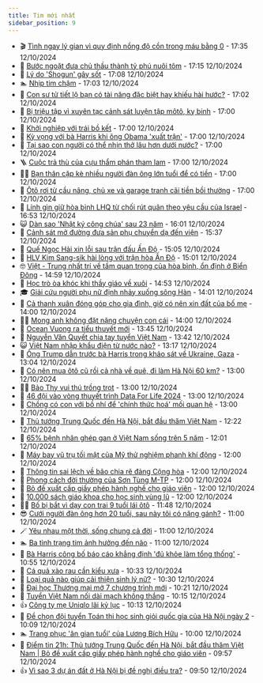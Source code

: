 ```yaml
---
title: Tim mới nhất
sidebar_position: 9
---
```


<!-- vnexpress-tin-moi-nhat:START -->
- 🎬 [Tình ngay lý gian vì quy định nồng độ cồn trong máu bằng 0](https://vnexpress.net/tinh-ngay-ly-gian-vi-quy-dinh-nong-do-con-trong-mau-bang-0-4803301.html) - 17:35 12/10/2024
- 🐎 [Bước ngoặt đưa chủ thầu thành tỷ phú nuôi tôm](https://vnexpress.net/buoc-ngoat-dua-chu-thau-thanh-ty-phu-nuoi-tom-4803094.html) - 17:15 12/10/2024
- 🦍 [Lý do &#39;Shogun&#39; gây sốt](https://vnexpress.net/ly-do-shogun-gay-sot-4803413.html) - 17:08 12/10/2024
- 🏊 [Nhịp tim chậm](https://vnexpress.net/nhip-tim-cham-4801261.html) - 17:03 12/10/2024
- 🎊 [Con sư tử tiết lộ bạn có tài năng đặc biệt hay khiếu hài hước?](https://vnexpress.net/con-su-tu-tiet-lo-ban-co-tai-nang-dac-biet-hay-khieu-hai-huoc-4803101.html) - 17:02 12/10/2024
- 🎃 [Bị triệu tập vì xuyên tạc cảnh sát luyện tập môtô, kỵ binh](https://vnexpress.net/dai-hoi-khoe-vi-an-ninh-to-quoc-4803424.html) - 17:00 12/10/2024
- 🧰 [Khởi nghiệp với trái bồ kết](https://vnexpress.net/khoi-nghiep-voi-trai-bo-ket-4803350.html) - 17:00 12/10/2024
- 🔭 [Kỳ vọng với bà Harris khi ông Obama &#39;xuất trận&#39;](https://vnexpress.net/ky-vong-voi-ba-harris-khi-ong-obama-xuat-tran-4803231.html) - 17:00 12/10/2024
- 🫶 [Tại sao con người có thể nhịn thở lâu hơn dưới nước?](https://vnexpress.net/tai-sao-con-nguoi-co-the-nhin-tho-lau-hon-duoi-nuoc-4803203.html) - 17:00 12/10/2024
- 🪜 [Cuộc trả thù của cựu thẩm phán tham lam](https://vnexpress.net/cuoc-tra-thu-cua-cuu-tham-phan-tham-lam-4803109.html) - 17:00 12/10/2024
- 👨‍🏫 [Bạn thân cặp kè nhiều người đàn ông lớn tuổi để có tiền](https://vnexpress.net/ban-than-cap-ke-nhieu-nguoi-dan-ong-lon-tuoi-de-co-tien-4802665.html) - 17:00 12/10/2024
- 🎊 [Ôtô rơi từ cầu nâng, chủ xe và garage tranh cãi tiền bồi thường](https://vnexpress.net/oto-roi-tu-cau-nang-chu-xe-va-garage-tranh-cai-tien-boi-thuong-4803229.html) - 17:00 12/10/2024
- 🎊 [Lính gìn giữ hòa bình LHQ từ chối rút quân theo yêu cầu của Israel](https://vnexpress.net/linh-gin-giu-hoa-binh-lhq-tu-choi-rut-quan-theo-yeu-cau-cua-israel-4803419.html) - 16:53 12/10/2024
- 😺 [Dàn sao &#39;Nhật ký công chúa&#39; sau 23 năm](https://vnexpress.net/dan-sao-nhat-ky-cong-chua-sau-23-nam-4801518.html) - 16:01 12/10/2024
- 🐘 [Cảnh sát mở đường đưa sản phụ chuyển dạ đến viện](https://vnexpress.net/canh-sat-mo-duong-dua-san-phu-chuyen-da-den-vien-4803406.html) - 15:37 12/10/2024
- 🌁 [Quế Ngọc Hải xin lỗi sau trận đấu Ấn Độ](https://vnexpress.net/que-ngoc-hai-xin-loi-sau-tran-dau-an-do-4800978.html) - 15:05 12/10/2024
- 🐲 [HLV Kim Sang-sik hài lòng với trận hòa Ấn Độ](https://vnexpress.net/hlv-kim-sang-sik-hai-long-voi-tran-hoa-an-do-4803404.html) - 15:01 12/10/2024
- 🤓 [Việt - Trung nhất trí về tầm quan trọng của hòa bình, ổn định ở Biển Đông](https://vnexpress.net/viet-trung-nhat-tri-ve-tam-quan-trong-cua-hoa-binh-on-dinh-o-bien-dong-4803398.html) - 14:59 12/10/2024
- 💪 [Học trò òa khóc khi thầy giáo về xuôi](https://vnexpress.net/hoc-tro-oa-khoc-khi-thay-giao-ve-xuoi-4803388.html) - 14:53 12/10/2024
- 🎓 [Giải cứu người phụ nữ định nhảy xuống sông Hàn](https://vnexpress.net/giai-cuu-nguoi-phu-nu-dinh-nhay-xuong-song-han-4803378.html) - 14:01 12/10/2024
- 🫣 [Cả thanh xuân đóng góp cho gia đình, giờ có nên xin đất của bố mẹ](https://vnexpress.net/ca-thanh-xuan-dong-gop-cho-gia-dinh-gio-co-nen-xin-dat-cua-bo-me-4803385.html) - 14:00 12/10/2024
- 🧑‍💻 [Mong anh không đặt nặng chuyện con cái](https://vnexpress.net/mong-anh-khong-dat-nang-chuyen-con-cai-4803196.html) - 14:00 12/10/2024
- 🐲 [Ocean Vuong ra tiểu thuyết mới](https://vnexpress.net/ocean-vuong-ra-tieu-thuyet-moi-4803243.html) - 13:45 12/10/2024
- 🌝 [Nguyễn Văn Quyết chia tay tuyển Việt Nam](https://vnexpress.net/nguyen-van-quyet-chia-tay-tuyen-viet-nam-4803389.html) - 13:42 12/10/2024
- 😺 [Việt Nam nhập khẩu điện từ nước nào?](https://vnexpress.net/viet-nam-nhap-khau-dien-tu-nuoc-nao-4803366.html) - 13:17 12/10/2024
- 🐎 [Ông Trump dẫn trước bà Harris trong khảo sát về Ukraine, Gaza](https://vnexpress.net/ong-trump-dan-truoc-ba-harris-trong-khao-sat-ve-ukraine-gaza-4803365.html) - 13:04 12/10/2024
- 🎡 [Có nên mua ôtô cũ rồi cả nhà về quê, đi làm Hà Nội 60 km?](https://vnexpress.net/co-nen-mua-oto-cu-roi-ca-nha-ve-que-di-lam-ha-noi-60-km-4803361.html) - 13:00 12/10/2024
- 👨‍🏫 [Bảo Thy vui thú trồng trọt](https://vnexpress.net/bao-thy-vui-thu-trong-trot-4801930.html) - 13:00 12/10/2024
- 🦆 [46 đội vào vòng thuyết trình Data For Life 2024](https://vnexpress.net/46-doi-vao-vong-thuyet-trinh-data-for-life-2024-4803380.html) - 13:00 12/10/2024
- 🚦 [Chồng có con với bồ nhí để &#39;chính thức hoá&#39; mối quan hệ](https://vnexpress.net/chong-co-con-voi-bo-nhi-de-chinh-thuc-hoa-moi-quan-he-4803314.html) - 13:00 12/10/2024
- 💫 [Thủ tướng Trung Quốc đến Hà Nội, bắt đầu thăm Việt Nam](https://vnexpress.net/thu-tuong-trung-quoc-den-ha-noi-bat-dau-tham-viet-nam-4803322.html) - 12:22 12/10/2024
- 🎉 [65% bệnh nhân ghép gan ở Việt Nam sống trên 5 năm](https://vnexpress.net/65-benh-nhan-ghep-gan-o-viet-nam-song-tren-5-nam-4803300.html) - 12:01 12/10/2024
- 🌋 [Máy bay vũ trụ tối mật của Mỹ thử nghiệm phanh khí động](https://vnexpress.net/may-bay-vu-tru-toi-mat-cua-my-thu-nghiem-phanh-khi-dong-4803176.html) - 12:00 12/10/2024
- 🤖 [Thông tin sai lệch về bão chia rẽ đảng Cộng hòa](https://vnexpress.net/thong-tin-sai-lech-ve-bao-chia-re-dang-cong-hoa-4802783.html) - 12:00 12/10/2024
- 🦏 [Phong cách đời thường của Sơn Tùng M-TP](https://vnexpress.net/phong-cach-doi-thuong-cua-son-tung-m-tp-4802451.html) - 12:00 12/10/2024
- 🦩 [Bỏ đề xuất cấp giấy phép hành nghề cho giáo viên](https://vnexpress.net/bo-de-xuat-cap-giay-phep-hanh-nghe-cho-giao-vien-4803317.html) - 12:00 12/10/2024
- 👺 [10.000 sách giáo khoa cho học sinh vùng lũ](https://vnexpress.net/10-000-sach-giao-khoa-cho-hoc-sinh-vung-lu-4803353.html) - 12:00 12/10/2024
- 🧑‍🏫 [Bố bị bắt vì dạy con trai 9 tuổi lái ôtô](https://vnexpress.net/bo-bi-bat-vi-day-con-trai-9-tuoi-lai-oto-4803152.html) - 11:48 12/10/2024
- 😎 [Cưới người đàn ông hơn 20 tuổi, sau này tôi có nặng gánh?](https://vnexpress.net/cuoi-nguoi-dan-ong-hon-20-tuoi-sau-nay-toi-co-nang-ganh-4803267.html) - 11:00 12/10/2024
- 🪄 [Yêu nhau một thời, sống chung cả đời](https://vnexpress.net/yeu-nhau-mot-thoi-song-chung-ca-doi-4803195.html) - 11:00 12/10/2024
- 🏊 [Ba tình trạng tim ảnh hưởng đến não](https://vnexpress.net/ba-tinh-trang-tim-anh-huong-den-nao-4803248.html) - 11:00 12/10/2024
- 💃 [Bà Harris công bố báo cáo khẳng định &#39;đủ khỏe làm tổng thống&#39;](https://vnexpress.net/ba-harris-cong-bo-bao-cao-khang-dinh-du-khoe-lam-tong-thong-4803348.html) - 10:55 12/10/2024
- 🦆 [Cá quả xào rau cần kiểu xưa](https://vnexpress.net/ca-qua-xao-rau-can-kieu-xua-4803342.html) - 10:33 12/10/2024
- 🎊 [Loại quả nào giúp cải thiện sinh lý nữ?](https://vnexpress.net/loai-qua-nao-giup-cai-thien-sinh-ly-nu-4803328.html) - 10:30 12/10/2024
- 👺 [Đại học Thương mại mở 7 chương trình mới](https://vnexpress.net/dai-hoc-thuong-mai-mo-7-chuong-trinh-moi-4803343.html) - 10:21 12/10/2024
- 🎡 [Tuyển Việt Nam nối dài mạch không thắng](https://vnexpress.net/truc-tiep-tran-viet-nam-an-do-4803354-tong-thuat.html) - 10:15 12/10/2024
- 👍 [Công ty mẹ Uniqlo lãi kỷ lục](https://vnexpress.net/cong-ty-me-uniqlo-lai-ky-luc-4803360.html) - 10:13 12/10/2024
- 🐎 [Đề chọn đội tuyển Toán thi học sinh giỏi quốc gia của Hà Nội ngày 2](https://vnexpress.net/de-chon-doi-tuyen-toan-thi-hoc-sinh-gioi-quoc-gia-cua-ha-noi-ngay-2-4803358.html) - 10:09 12/10/2024
- 🏊 [Trang phục &#39;ăn gian tuổi&#39; của Lương Bích Hữu](https://vnexpress.net/trang-phuc-an-gian-tuoi-cua-luong-bich-huu-4801993.html) - 10:00 12/10/2024
- 🦩 [Điểm tin 21h: Thủ tướng Trung Quốc đến Hà Nội, bắt đầu thăm Việt Nam | Bỏ đề xuất cấp giấy phép hành nghề cho giáo viên](https://vnexpress.net/diem-tin-21h-thu-tuong-trung-quoc-den-ha-noi-bat-dau-tham-viet-nam-bo-de-xuat-cap-giay-phep-hanh-nghe-cho-giao-vien-4803357.html) - 09:57 12/10/2024
- 👍 [Vì sao 3 dự án đất ở Hà Nội bị đề nghị điều tra?](https://vnexpress.net/vi-sao-3-du-an-dat-o-ha-noi-bi-de-nghi-dieu-tra-4803268.html) - 09:50 12/10/2024<!-- vnexpress-tin-moi-nhat:END -->
